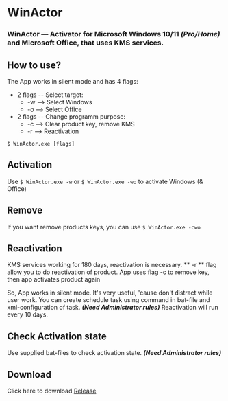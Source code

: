 # WinActor #
### WinActor — Activator for Microsoft Windows 10/11 ***(Pro/Home)*** and Microsoft Office, that uses KMS services. ###

## How to use? ##
The App works in silent mode and has 4 flags:
  - 2 flags -- Select target:
      * -w --> Select Windows
      * -o --> Select Office
  - 2 flags -- Change programm purpose:
      * -c --> Clear product key, remove KMS
      * -r --> Reactivation

`$ WinActor.exe [flags]`

## Activation ##
Use `$ WinActor.exe -w` or `$ WinActor.exe -wo` to activate Windows (& Office)

## Remove ##
If you want remove products keys, you can use `$ WinActor.exe -cwo`

## Reactivation ##
KMS services working for 180 days, reactivation is necessary.
** -r ** flag allow you to do reactivation of product.
App uses flag -c to remove key, then app activates product again

So, App works in silent mode.
It's very useful, 'cause don't distract while user work.
You can create schedule task using command in bat-file and xml-configuration of task. ***(Need Administrator rules)***
Reactivation will run every 10 days.

## Check Activation state ##
Use supplied bat-files to check activation state. ***(Need Administrator rules)***

## Download ##
Click here to download [Release](https://github.com/poJLikno/WinActor/Release)
